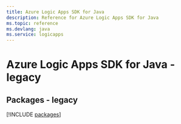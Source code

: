 ```yaml
---
title: Azure Logic Apps SDK for Java
description: Reference for Azure Logic Apps SDK for Java
ms.topic: reference
ms.devlang: java
ms.service: logicapps
---
```

# Azure Logic Apps SDK for Java - legacy
## Packages - legacy
[!INCLUDE [packages](logic-apps-index.md)]

